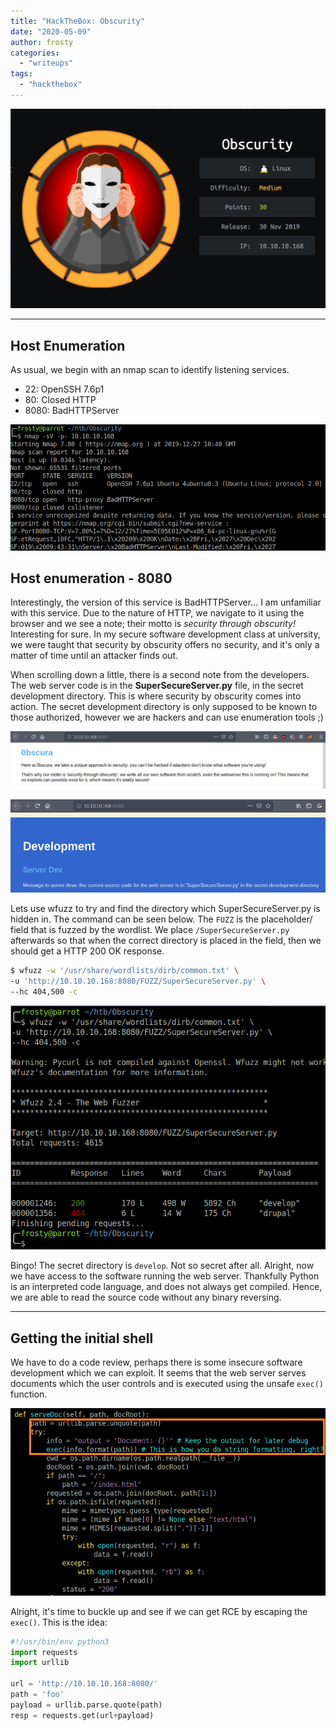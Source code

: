 ```yaml
---
title: "HackTheBox: Obscurity"
date: "2020-05-09"
author: frosty
categories:
  - "writeups"
tags:
  - "hackthebox"
---
```


![Image](assets/img/writeups/hackthebox/obscurity/htb-obscurity.png)

* * *

## Host Enumeration

As usual, we begin with an nmap scan to identify listening services.

- 22: OpenSSH 7.6p1
- 80: Closed HTTP
- 8080: BadHTTPServer

![Image](assets/img/writeups/hackthebox/obscurity/image-10.png)

## Host enumeration - 8080

Interestingly, the version of this service is BadHTTPServer... I am unfamiliar with this service. Due to the nature of HTTP, we navigate to it using the browser and we see a note; their motto is _security through obscurity!_ Interesting for sure. In my secure software development class at university, we were taught that security by obscurity offers no security, and it's only a matter of time until an attacker finds out.

When scrolling down a little, there is a second note from the developers. The web server code is in the **SuperSecureServer.py** file, in the secret development directory. This is where security by obscurity comes into action. The secret development directory is only supposed to be known to those authorized, however we are hackers and can use enumeration tools ;)

![Image](assets/img/writeups/hackthebox/obscurity/image-11-1024x187.png)

![Image](assets/img/writeups/hackthebox/obscurity/image-12.png)

Lets use wfuzz to try and find the directory which SuperSecureServer.py is hidden in. The command can be seen below. The `FUZZ` is the placeholder/ field that is fuzzed by the wordlist. We place `/SuperSecureServer.py` afterwards so that when the correct directory is placed in the field, then we should get a HTTP 200 OK response.

```sh
$ wfuzz -w '/usr/share/wordlists/dirb/common.txt' \
-u 'http://10.10.10.168:8080/FUZZ/SuperSecureServer.py' \
--hc 404,500 -c
```

![Image](assets/img/writeups/hackthebox/obscurity/image-13.png)

Bingo! The secret directory is `develop`. Not so secret after all. Alright, now we have access to the software running the web server. Thankfully Python is an interpreted code language, and does not always get compiled. Hence, we are able to read the source code without any binary reversing.

* * *

## Getting the initial shell

We have to do a code review, perhaps there is some insecure software development which we can exploit. It seems that the web server serves documents which the user controls and is executed using the unsafe `exec()` function.

![Image](assets/img/writeups/hackthebox/obscurity/image-15.png)

Alright, it's time to buckle up and see if we can get RCE by escaping the `exec()`. This is the idea:

```py
#!/usr/bin/env python3
import requests
import urllib

url = 'http://10.10.10.168:8080/'
path = 'foo'
payload = urllib.parse.quote(path)
resp = requests.get(url+payload)
```
